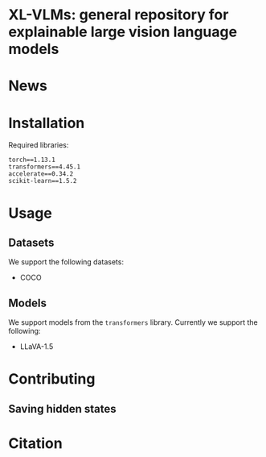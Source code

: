 # XL-VLMs: general repository for explainable large vision language models


# News


# Installation

Required libraries:

```
torch==1.13.1
transformers==4.45.1
accelerate==0.34.2
scikit-learn==1.5.2
```

# Usage

## Datasets
We support the following datasets:
* COCO

## Models

We support models from the `transformers` library. Currently we support the following:
* LLaVA-1.5

# Contributing


## Saving hidden states


# Citation
```
```
